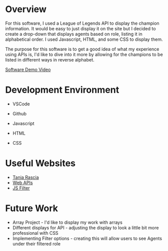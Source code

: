 # Overview

For this software, I used a League of Legends API to display the champion information. It would be 
easy to just display it on the site but I decided to create a drop-down that displays agents 
based on role, listing it in alphabetical order. I used Javascript, HTML, and some CSS to display them.

The purpose for this software is to get a good idea of what my experience using APIs is, I'd like to dive into it more by allowing for the champions to be listed in different ways in reverse alphabet.

[Software Demo Video](https://youtu.be/H6TLKnGL4Mw)

# Development Environment

* VSCode
* Github

* Javascript
* HTML
* CSS

# Useful Websites

- [Tania Rascia](https://www.taniarascia.com/how-to-connect-to-an-api-with-javascript/)
- [Web APIs](https://developer.mozilla.org/en-US/docs/Learn/JavaScript/Client-side_web_APIs/Introduction)
- [JS Filter](https://www.w3schools.com/jsref/jsref_filter.asp)

# Future Work

- Array Project - I'd like to display my work with arrays
- Different displays for API - adjusting the display to look a little bit more professional with CSS
- Implementing Filter options - creating this will allow users to see Agents under their filtered role